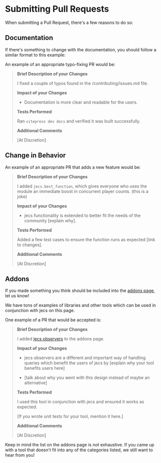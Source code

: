 # Submitting Pull Requests

When submitting a Pull Request, there's a few reasons to do so:


## Documentation

If there's something to change with the documentation, you should follow a similar format to this example:

An example of an appropriate typo-fixing PR would be:

>**Brief Description of your Changes**
>
>I fixed a couple of typos found in the /contributing/issues.md file.
>
>**Impact of your Changes**
>
>- Documentation is more clear and readable for the users.
>
>**Tests Performed**
>
>Ran `vitepress dev docs` and verified it was built successfully.
>
>**Additional Comments**
>
>[At Discretion]

## Change in Behavior

An example of an appropriate PR that adds a new feature would be:

>
>**Brief Description of your Changes**
>
>I added `jecs.best_function`, which gives everyone who uses the module an immediate boost in concurrent player counts. (this is a joke)
>
>**Impact of your Changes**
>
>- jecs functionality is extended to better fit the needs of the community [explain why].
>
>**Tests Performed**
>
>Added a few test cases to ensure the function runs as expected [link to changes].
>
>**Additional Comments**
>
>[At Discretion]

## Addons

If you made something you think should be included into the [addons page](/learn/concepts/addons), let us know!

We have tons of examples of libraries and other tools which can be used in conjunction with jecs on this page.

One example of a PR that would be accepted is:

>**Brief Description of your Changes**
>
>I added [jecs observers](/learn/concepts/addons#jecs_observers) to the addons page.
>
>**Impact of your Changes**
>
>- jecs observers are a different and important way of handling queries which benefit the users of jecs by [explain why your tool benefits users here]
>
>- [talk about why you went with this design instead of maybe an alternative]
>
>**Tests Performed**
>
> I used this tool in conjunction with jecs and ensured it works as expected.
>
> [If you wrote unit tests for your tool, mention it here.]
>
>**Additional Comments**
>
>[At Discretion]

Keep in mind the list on the addons page is *not* exhaustive. If you came up with a tool that doesn't fit into any of the categories listed, we still want to hear from you!